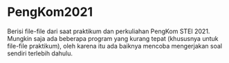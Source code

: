 # PengKom2021
Berisi file-file dari saat praktikum dan perkuliahan PengKom STEI 2021.
Mungkin saja ada beberapa program yang kurang tepat (khususnya untuk file-file praktikum), oleh karena itu ada baiknya mencoba mengerjakan soal sendiri terlebih dahulu.
